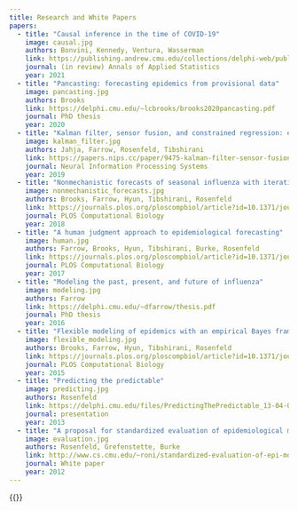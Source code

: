 ```yaml
---
title: Research and White Papers
papers:
  - title: "Causal inference in the time of COVID-19"
    image: causal.jpg
    authors: Bonvini, Kennedy, Ventura, Wasserman
    link: https://publishing.andrew.cmu.edu/collections/delphi-web/publications/causal-inference-in-the-time-of-covid-19.pdf
    journal: (in review) Annals of Applied Statistics
    year: 2021
  - title: "Pancasting: forecasting epidemics from provisional data"
    image: pancasting.jpg
    authors: Brooks
    link: https://delphi.cmu.edu/~lcbrooks/brooks2020pancasting.pdf
    journal: PhD thesis
    year: 2020
  - title: "Kalman filter, sensor fusion, and constrained regression: equivalences and insights"
    image: kalman_filter.jpg
    authors: Jahja, Farrow, Rosenfeld, Tibshirani
    link: https://papers.nips.cc/paper/9475-kalman-filter-sensor-fusion-and-constrained-regression-equivalences-and-insights
    journal: Neural Information Processing Systems
    year: 2019
  - title: "Nonmechanistic forecasts of seasonal influenza with iterative one-week-ahead distributions"
    image: nonmechanistic_forecasts.jpg
    authors: Brooks, Farrow, Hyun, Tibshirani, Rosenfeld
    link: https://journals.plos.org/ploscompbiol/article?id=10.1371/journal.pcbi.1006134
    journal: PLOS Computational Biology
    year: 2018
  - title: "A human judgment approach to epidemiological forecasting"
    image: human.jpg
    authors: Farrow, Brooks, Hyun, Tibshirani, Burke, Rosenfeld
    link: https://journals.plos.org/ploscompbiol/article?id=10.1371/journal.pcbi.1005248
    journal: PLOS Computational Biology
    year: 2017
  - title: "Modeling the past, present, and future of influenza"
    image: modeling.jpg
    authors: Farrow
    link: https://delphi.cmu.edu/~dfarrow/thesis.pdf
    journal: PhD thesis
    year: 2016
  - title: "Flexible modeling of epidemics with an empirical Bayes framework"
    image: flexible_modeling.jpg
    authors: Brooks, Farrow, Hyun, Tibshirani, Rosenfeld
    link: https://journals.plos.org/ploscompbiol/article?id=10.1371/journal.pcbi.1004382
    journal: PLOS Computational Biology
    year: 2015
  - title: "Predicting the predictable"
    image: predicting.jpg
    authors: Rosenfeld
    link: https://delphi.cmu.edu/files/PredictingThePredictable_13-04-03.pdf
    journal: presentation
    year: 2013
  - title: "A proposal for standardized evaluation of epidemiological models"
    image: evaluation.jpg
    authors: Rosenfeld, Grefenstette, Burke
    link: http://www.cs.cmu.edu/~roni/standardized-evaluation-of-epi-models-rev-09nov2012.pdf
    journal: White paper
    year: 2012
---
```


{{<research-papers>}}

